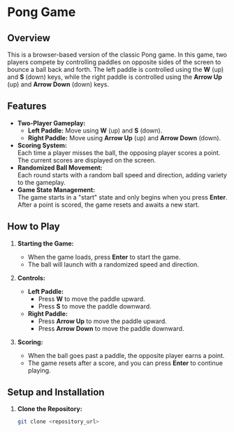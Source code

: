 # Pong Game

## Overview

This is a browser-based version of the classic Pong game. In this game, two players compete by controlling paddles on opposite sides of the screen to bounce a ball back and forth. The left paddle is controlled using the **W** (up) and **S** (down) keys, while the right paddle is controlled using the **Arrow Up** (up) and **Arrow Down** (down) keys.

## Features

- **Two-Player Gameplay:**  
  - **Left Paddle:** Move using **W** (up) and **S** (down).
  - **Right Paddle:** Move using **Arrow Up** (up) and **Arrow Down** (down).
- **Scoring System:**  
  Each time a player misses the ball, the opposing player scores a point. The current scores are displayed on the screen.
- **Randomized Ball Movement:**  
  Each round starts with a random ball speed and direction, adding variety to the gameplay.
- **Game State Management:**  
  The game starts in a "start" state and only begins when you press **Enter**. After a point is scored, the game resets and awaits a new start.

## How to Play

1. **Starting the Game:**  
   - When the game loads, press **Enter** to start the game.
   - The ball will launch with a randomized speed and direction.

2. **Controls:**  
   - **Left Paddle:**  
     - Press **W** to move the paddle upward.
     - Press **S** to move the paddle downward.
   - **Right Paddle:**  
     - Press **Arrow Up** to move the paddle upward.
     - Press **Arrow Down** to move the paddle downward.

3. **Scoring:**  
   - When the ball goes past a paddle, the opposite player earns a point.
   - The game resets after a score, and you can press **Enter** to continue playing.

## Setup and Installation

1. **Clone the Repository:**

   ```bash
   git clone <repository_url>
